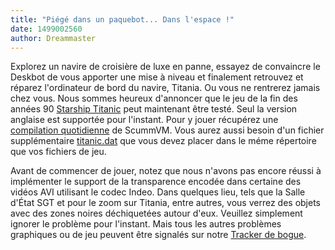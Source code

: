 ```yaml
---
title: "Piégé dans un paquebot... Dans l'espace !"
date: 1499002560
author: Dreammaster
---
```


Explorez un navire de croisière de luxe en panne, essayez de convaincre le Deskbot de vous apporter une mise à niveau et finalement retrouvez et réparez l'ordinateur de bord du navire, Titania. Ou vous ne rentrerez jamais chez vous. Nous sommes heureux d'annoncer que le jeu de la fin des années 90 [Starship Titanic](http://www.mobygames.com/game/starship-titanic) peut maintenant être testé. Seul la version anglaise est supportée pour l'instant. Pour y jouer récupérez une [compilation quotidienne](/downloads/#daily) de ScummVM. Vous aurez aussi besoin d'un fichier supplémentaire [titanic.dat](https://github.com/scummvm/scummvm/blob/master/dists/engine-data/titanic.dat?raw=true) que vous devez placer dans le méme répertoire que vos fichiers de jeu.

Avant de commencer de jouer, notez que nous n'avons pas encore réussi à implémenter le support de la transparence encodée dans certaine des vidéos AVI utilisant le codec Indeo. Dans quelques lieu, tels que la Salle d'État SGT et pour le zoom sur Titania, entre autres, vous verrez des objets avec des zones noires déchiquetées autour d'eux. Veuillez simplement ignorer le problème pour l'instant. Mais tous les autres problèmes graphiques ou de jeu peuvent être signalés sur notre [Tracker de bogue](https://bugs.scummvm.org/).
